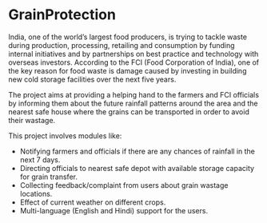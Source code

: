# GrainProtection

India, one of the world’s largest food producers, is trying to tackle waste during production, 
processing, retailing and consumption by funding internal initiatives and by partnerships on best practice and technology 
with overseas investors. According to the FCI (Food Corporation of India), one of the key reason for food waste is damage
caused by investing in building new cold storage facilities over the next five years.

The project aims at providing a helping hand to the farmers and FCI officials by informing them about the future rainfall 
patterns around the area and the nearest safe house where the grains can be transported in order to avoid their wastage.

This project involves modules like:
- Notifying farmers and officials if there are any chances of rainfall in the next 7 days.
- Directing officials to nearest safe depot with available storage capacity for grain transfer.
- Collecting feedback/complaint from users about grain wastage locations.
- Effect of current weather on different crops.
- Multi-language (English and Hindi) support for the users.

